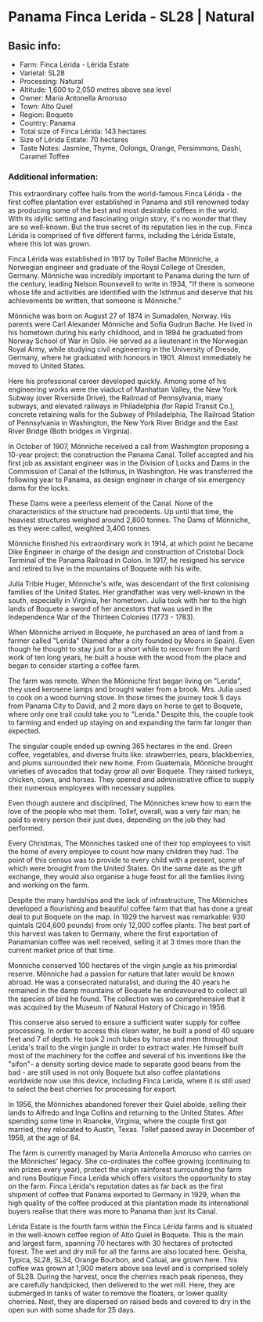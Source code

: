 # Panama Finca Lerida - SL28 | Natural

## Basic info:

- Farm: Finca Lérida - Lérida Estate
- Varietal: SL28
- Processing: Natural
- Altitude: 1,600 to 2,050 metres above sea level
- Owner: Maria Antonella Amoruso
- Town: Alto Quiel
- Region: Boquete
- Country: Panama
- Total size of Finca Lérida: 143 hectares
- Size of Lérida Estate: 70 hectares
- Taste Notes: Jasmine, Thyme, Oolongs, Orange, Persimmons, Dashi, Caramel Toffee

### Additional information:

This extraordinary coffee hails from the world-famous Finca Lérida - the first coffee plantation ever established in Panama and still renowned today as producing some of the best and most desirable coffees in the world. With its idyllic setting and fascinating origin story, it's no wonder that they are so well-known. But the true secret of its reputation lies in the cup. Finca Lérida is comprised of five different farms, including the Lérida Estate, where this lot was grown.

Finca Lérida was established in 1917 by Tollef Bache Mönniche, a Norwegian engineer and graduate of the Royal College of Dresden, Germany. Mönniche was incredibly important to Panama during the turn of the century, leading Nelson Rounsevell to write in 1934, "If there is someone whose life and activities are identified with the Isthmus and deserve that his achievements be written, that someone is Mönniche."

Mönniche was born on August 27 of 1874 in Sumadalen, Norway. His parents were Carl Alexander Mönniche and Sofia Gudrun Bache. He lived in his hometown during his early childhood, and in 1894 he graduated from Norway School of War in Oslo. He served as a lieutenant in the Norwegian Royal Army, while studying civil engineering in the University of Dresde, Germany, where he graduated with honours in
1901. Almost immediately he moved to United States.

Here his professional career developed quickly. Among some of his engineering works were the viaduct of Manhattan Valley, the New York Subway (over Riverside Drive), the Railroad of Pennsylvania, many subways, and elevated railways in Philadelphia (for Rapid Transit Co.), concrete retaining walls for the Subway of Philadelphia, The Railroad Station of Pennsylvania in Washington, the New York River Bridge and the East River Bridge (Both bridges in Virginia).

In October of 1907, Mönniche received a call from Washington proposing a 10-year project: the construction the Panama Canal. Tollef accepted and his first job as assistant engineer was in the Division of Locks and Dams in the Commission of Canal of the Isthmus, in Washington. He was transferred the following year to Panama, as design engineer in charge of six emergency dams for the locks.

These Dams were a peerless element of the Canal. None of the characteristics of the structure had precedents. Up until that time, the heaviest structures weighed around 2,800 tonnes. The Dams of Mönniche, as they were called, weighted 3,400 tonnes.

Mönniche finished his extraordinary work in 1914, at which point he became Dike Engineer in charge of the design and construction of Cristobal Dock Terminal of the Panama Railroad in Colon. In 1917, he resigned his service and retired to live in the mountains of Boquete with his wife.

Julia Trible Huger, Mönniche's wife, was descendant of the first colonising families of the United States. Her grandfather was very well-known in the south, especially in Virginia, her hometown. Julia took with her to the high lands of Boquete a sword of her ancestors that was used in the Independence War of the Thirteen Colonies (1773 - 1783).

When Mönniche arrived in Boquete, he purchased an area of land from a farmer called "Lerida" (Named after a city founded by Moors in Spain). Even though he thought to stay just for a short while to recover from the hard work of ten long years, he built a house with the wood from the place and began to consider starting a coffee farm.

The farm was remote. When the Mönniche first began living on "Lerida", they used kerosene lamps and brought water from a brook. Mrs. Julia used to cook on a wood burning stove. In those times the journey took 5 days from Panama City to David, and 2 more days on horse to get to Boquete, where only one trail could take you to "Lerida." Despite this, the couple took to farming and ended up staying on and expanding the farm far longer than expected.

The singular couple ended up owning 365 hectares in the end. Green coffee, vegetables, and diverse fruits like: strawberries, pears, blackberries, and plums surrounded their new home. From Guatemala, Mönniche brought varieties of avocados that today grow all over Boquete. They raised turkeys, chicken, cows, and horses. They opened and administrative office to supply their numerous employees with necessary supplies.

Even though austere and disciplined, The Mönniches knew how to earn the love of the people who met them. Tollef, overall, was a very fair man; he paid to every person their just dues, depending on the job they had performed.

Every Christmas, The Mönniches tasked one of their top employees to visit the home of every employee to count how many children they had. The point of this census was to provide to every child with a present, some of which were brought from the United States. On the same date as the gift exchange, they would also organise a huge feast for all the families living and working on the farm.

Despite the many hardships and the lack of infrastructure, The Mönniches developed a flourishing and beautiful coffee farm that that has done a great deal to put Boquete on the map. In 1929 the harvest was remarkable: 930 quintals (204,600 pounds) from only 12,000 coffee plants. The best part of this harvest was taken to Germany, where the first exportation of Panamanian coffee was well received, selling it at 3 times more than the current market price of that time.

Monniche conserved 100 hectares of the virgin jungle as his primordial reserve. Mönniche had a passion for nature that later would be known abroad. He was a consecrated naturalist, and during the 40 years he remained in the damp mountains of Boquete he endeavoured to collect all the species of bird he found.
The collection was so comprehensive that it was acquired by the Museum of Natural History of Chicago in 1956.

This conserve also served to ensure a sufficient water supply for coffee processing. In order to access this clean water, he built a pond of 40 square feet and 7 of depth. He took 2 inch tubes by horse and men throughout Lerida's trail to the virgin jungle in order to extract water. He himself built most of the machinery for the coffee and several of his inventions like the "sifon"- a density sorting device made to separate good beans from the bad - are still used in not only Boquete but also coffee plantations worldwide now use this device, including Finca Lerida, where it is still used to select the best cherries for processing for export.

In 1956, the Mönniches abandoned forever their Quiel abolde, selling their lands to Alfredo and Inga Collins and returning to the United States. After spending some time in Roanoke, Virginia, where the couple first got married, they relocated to Austin, Texas. Tollef passed away in December of 1958, at the age of 84.

The farm is currently managed by Maria Antonella Amoruso who carries on the Mönniches' legacy. She co-ordinates the coffee growing (continuing to win prizes every year), protect the virgin rainforest surrounding the farm and runs Boutique Finca Lerida which offers visitors the opportunity to stay on the farm. Finca Lérida's reputation dates as far back as the first shipment of coffee that Panama exported to Germany in 1929, when the high quality of the coffee produced at this plantation made its international buyers realise that there was more to Panama than just its Canal.

Lérida Estate is the fourth farm within the Finca Lérida farms and is situated in the well-known coffee region of Alto Quiel in Boquete. This is the main and largest farm, spanning 70 hectares with 30 hectares of protected forest. The wet and dry mill for all the farms are also located here. Geisha, Typica, SL28, SL34, Orange Bourbon, and Catuaí, are grown here. This coffee was grown at 1,900 meters above sea level and is comprised solely of SL28. During the harvest, once the cherries reach peak ripeness, they are carefully handpicked, then delivered to the wet mill. Here, they are submerged in tanks of water to remove the floaters, or lower quality cherries. Next, they are dispersed on raised beds and covered to dry in the open sun with some shade for 25 days.
